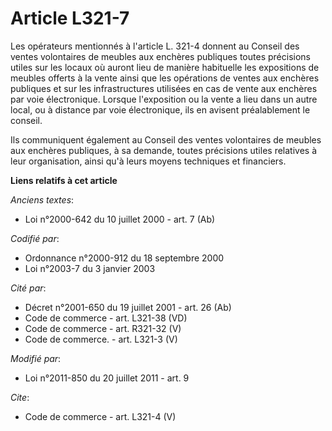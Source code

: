 # Article L321-7

Les opérateurs mentionnés à l'article L. 321-4 donnent au Conseil des ventes volontaires de meubles aux enchères publiques
toutes précisions utiles sur les locaux où auront lieu de manière habituelle les expositions de meubles offerts à la vente
ainsi que les opérations de ventes aux enchères publiques et sur les infrastructures utilisées en cas de vente aux enchères
par voie électronique. Lorsque l'exposition ou la vente a lieu dans un autre local, ou à distance par voie électronique, ils
en avisent préalablement le conseil. 

Ils communiquent également au Conseil des ventes volontaires de meubles aux enchères publiques, à sa demande, toutes
précisions utiles relatives à leur organisation, ainsi qu'à leurs moyens techniques et financiers.

**Liens relatifs à cet article**

_Anciens textes_:

  - Loi n°2000-642 du 10 juillet 2000 - art. 7 (Ab)

_Codifié par_:

  - Ordonnance n°2000-912 du 18 septembre 2000
  - Loi n°2003-7 du 3 janvier 2003

_Cité par_:

  - Décret n°2001-650 du 19 juillet 2001 - art. 26 (Ab)
  - Code de commerce - art. L321-38 (VD)
  - Code de commerce - art. R321-32 (V)
  - Code de commerce. - art. L321-3 (V)

_Modifié par_:

  - Loi n°2011-850 du 20 juillet 2011 - art. 9

_Cite_:

  - Code de commerce - art. L321-4 (V)
